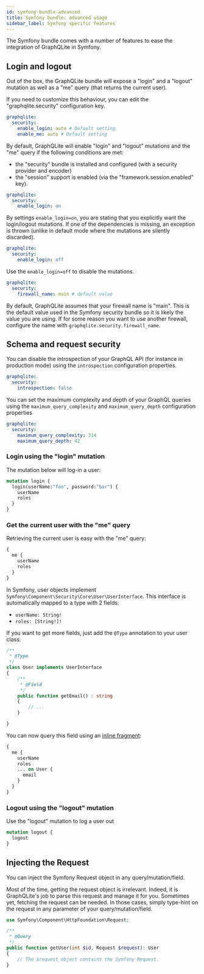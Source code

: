 ```yaml
---
id: symfony-bundle-advanced
title: Symfony bundle: advanced usage
sidebar_label: Symfony specific features
---
```


The Symfony bundle comes with a number of features to ease the integration of GraphQLite in Symfony.

## Login and logout

Out of the box, the GraphQLite bundle will expose a "login" and a "logout" mutation as well
as a "me" query (that returns the current user).

If you need to customize this behaviour, you can edit the "graphqlite.security" configuration key.

```yaml
graphqlite:
  security:
    enable_login: auto # Default setting
    enable_me: auto # Default setting
```

By default, GraphQLite will enable "login" and "logout" mutations and the "me" query if the following conditions are met:

- the "security" bundle is installed and configured (with a security provider and encoder)
- the "session" support is enabled (via the "framework.session.enabled" key).

```yaml
graphqlite:
  security:
    enable_login: on
```

By settings `enable_login=on`, you are stating that you explicitly want the login/logout mutations.
If one of the dependencies is missing, an exception is thrown (unlike in default mode where the mutations
are silently discarded).

```yaml
graphqlite:
  security:
    enable_login: off
```

Use the `enable_login=off` to disable the mutations.

```yaml
graphqlite:
  security:
    firewall_name: main # default value
```

By default, GraphQLite assumes that your firewall name is "main". This is the default value used in the
Symfony security bundle so it is likely the value you are using. If for some reason you want to use
another firewall, configure the name with `graphqlite.security.firewall_name`.

## Schema and request security

You can disable the introspection of your GraphQL API (for instance in production mode) using
the `introspection` configuration properties.

```yaml
graphqlite:
  security:
    introspection: false
```


You can set the maximum complexity and depth of your GraphQL queries using the `maximum_query_complexity` 
and `maximum_query_depth` configuration properties

```yaml
graphqlite:
  security:
    maximum_query_complexity: 314
    maximum_query_depth: 42
```

### Login using the "login" mutation

The mutation below will log-in a user:

```graphql
mutation login {
  login(userName:"foo", password:"bar") {
    userName
    roles
  }
}
```

### Get the current user with the "me" query

Retrieving the current user is easy with the "me" query:

```graphql
{
  me {
    userName
    roles
  }
}
```

In Symfony, user objects implement `Symfony\Component\Security\Core\User\UserInterface`.
This interface is automatically mapped to a type with 2 fields:

- `userName: String!`
- `roles: [String!]!`

If you want to get more fields, just add the `@Type` annotation to your user class:

```php
/**
 * @Type
 */
class User implements UserInterface
{
    /**
     * @Field
     */
    public function getEmail() : string
    {
        // ...
    }

}
```

You can now query this field using an [inline fragment](https://graphql.org/learn/queries/#inline-fragments):

```graphql
{
  me {
    userName
    roles
    ... on User {
      email
    }
  }
}
```

### Logout using the "logout" mutation

Use the "logout" mutation to log a user out

```graphql
mutation logout {
  logout
}
```

## Injecting the Request

You can inject the Symfony Request object in any query/mutation/field.

Most of the time, getting the request object is irrelevant. Indeed, it is GraphQLite's job to parse this request and
manage it for you. Sometimes yet, fetching the request can be needed. In those cases, simply type-hint on the request
in any parameter of your query/mutation/field.

```php
use Symfony\Component\HttpFoundation\Request;

/**
 * @Query
 */
public function getUser(int $id, Request $request): User
{
    // The $request object contains the Symfony Request.
}
```
